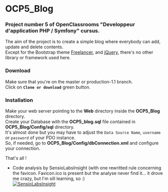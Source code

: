 # OCP5_Blog
### Project number 5 of OpenClassrooms "Developpeur d'application PHP / Symfony" cursus.
The aim of the project is to create a simple blog where everybody can add, update and delete contents.  
Except for the Bootstrap theme [Freelancer](https://bit.ly/2emOTxY), and [jQuery](https://jquery.com/), there's no other library or framework used here.  
### Download
Make sure that you're on the master or production-1.1 branch.   
Click on **`Clone or download`** green button. 
### Installation 
Make your web server pointing to the **Web** directory inside the **OCP5_Blog** directory.  
Create your Database with the **OCP5_blog.sql** file contained in **OCP5_Blog/Config/sql** directory.  
It's almost done but you may have to adjust the `Data Source Name`, `username` or `password` of your PDO instance.  
So, if needed, go to **OCP5_Blog/Config/dbConnection.xml** and configure your connection.  
  
That's all ! 

* Code analysis by SensioLabsInsight (with one rewritted rule concerning the favicon. Favicon.ico is present but the analyse never find it... it drove me crazy, but I'm sill learning, so :)  
[![SensioLabsInsight](https://insight.sensiolabs.com/projects/4b34bd5c-9200-4064-a183-3762300d70da/big.png)](https://insight.sensiolabs.com/projects/4b34bd5c-9200-4064-a183-3762300d70da)
